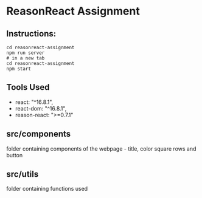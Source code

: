 # ReasonReact Assignment

## Instructions:

```
cd reasonreact-assignment 
npm run server
# in a new tab
cd reasonreact-assignment 
npm start
```

## Tools Used

- react: "^16.8.1",
- react-dom: "^16.8.1",
- reason-react: ">=0.7.1"

## src/components

folder containing components of the webpage - title, color square rows and button

## src/utils

folder containing functions used

